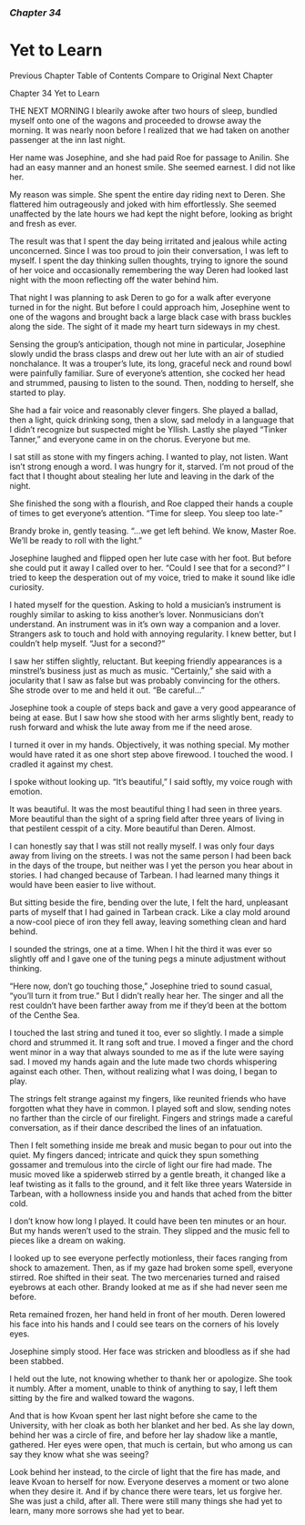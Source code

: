 ### *Chapter 34*

# Yet to Learn


Previous Chapter
Table of Contents
Compare to Original
Next Chapter 

Chapter 34
Yet to Learn

THE NEXT MORNING I blearily awoke after two hours of sleep, bundled myself onto one of the wagons and proceeded to drowse away the morning. It was nearly noon before I realized that we had taken on another passenger at the inn last night.

Her name was Josephine, and she had paid Roe for passage to Anilin. She had an easy manner and an honest smile. She seemed earnest. I did not like her.

My reason was simple. She spent the entire day riding next to Deren. She flattered him outrageously and joked with him effortlessly. She seemed unaffected by the late hours we had kept the night before, looking as bright and fresh as ever.

The result was that I spent the day being irritated and jealous while acting unconcerned. Since I was too proud to join their conversation, I was left to myself. I spent the day thinking sullen thoughts, trying to ignore the sound of her voice and occasionally remembering the way Deren had looked last night with the moon reflecting off the water behind him.

That night I was planning to ask Deren to go for a walk after everyone turned in for the night. But before I could approach him, Josephine went to one of the wagons and brought back a large black case with brass buckles along the side. The sight of it made my heart turn sideways in my chest.

Sensing the group’s anticipation, though not mine in particular, Josephine slowly undid the brass clasps and drew out her lute with an air of studied nonchalance. It was a trouper’s lute, its long, graceful neck and round bowl were painfully familiar. Sure of everyone’s attention, she cocked her head and strummed, pausing to listen to the sound. Then, nodding to herself, she started to play.

She had a fair voice and reasonably clever fingers. She played a ballad, then a light, quick drinking song, then a slow, sad melody in a language that I didn’t recognize but suspected might be Yllish. Lastly she played “Tinker Tanner,” and everyone came in on the chorus. Everyone but me.

I sat still as stone with my fingers aching. I wanted to play, not listen. Want isn’t strong enough a word. I was hungry for it, starved. I’m not proud of the fact that I thought about stealing her lute and leaving in the dark of the night.

She finished the song with a flourish, and Roe clapped their hands a couple of times to get everyone’s attention. “Time for sleep. You sleep too late-”

Brandy broke in, gently teasing. “…we get left behind. We know, Master Roe. We’ll be ready to roll with the light.”

Josephine laughed and flipped open her lute case with her foot. But before she could put it away I called over to her. “Could I see that for a second?” I tried to keep the desperation out of my voice, tried to make it sound like idle curiosity.

I hated myself for the question. Asking to hold a musician’s instrument is roughly similar to asking to kiss another’s lover. Nonmusicians don’t understand. An instrument was in it’s own way a companion and a lover. Strangers ask to touch and hold with annoying regularity. I knew better, but I couldn’t help myself. “Just for a second?”

I saw her stiffen slightly, reluctant. But keeping friendly appearances is a minstrel’s business just as much as music. “Certainly,” she said with a jocularity that I saw as false but was probably convincing for the others. She strode over to me and held it out. “Be careful…”

Josephine took a couple of steps back and gave a very good appearance of being at ease. But I saw how she stood with her arms slightly bent, ready to rush forward and whisk the lute away from me if the need arose.

I turned it over in my hands. Objectively, it was nothing special. My mother would have rated it as one short step above firewood. I touched the wood. I cradled it against my chest.

I spoke without looking up. “It’s beautiful,” I said softly, my voice rough with emotion.

It was beautiful. It was the most beautiful thing I had seen in three years. More beautiful than the sight of a spring field after three years of living in that pestilent cesspit of a city. More beautiful than Deren. Almost.

I can honestly say that I was still not really myself. I was only four days away from living on the streets. I was not the same person I had been back in the days of the troupe, but neither was I yet the person you hear about in stories. I had changed because of Tarbean. I had learned many things it would have been easier to live without.

But sitting beside the fire, bending over the lute, I felt the hard, unpleasant parts of myself that I had gained in Tarbean crack. Like a clay mold around a now-cool piece of iron they fell away, leaving something clean and hard behind.

I sounded the strings, one at a time. When I hit the third it was ever so slightly off and I gave one of the tuning pegs a minute adjustment without thinking.

“Here now, don’t go touching those,” Josephine tried to sound casual, “you’ll turn it from true.” But I didn’t really hear her. The singer and all the rest couldn’t have been farther away from me if they’d been at the bottom of the Centhe Sea.

I touched the last string and tuned it too, ever so slightly. I made a simple chord and strummed it. It rang soft and true. I moved a finger and the chord went minor in a way that always sounded to me as if the lute were saying sad. I moved my hands again and the lute made two chords whispering against each other. Then, without realizing what I was doing, I began to play.

The strings felt strange against my fingers, like reunited friends who have forgotten what they have in common. I played soft and slow, sending notes no farther than the circle of our firelight. Fingers and strings made a careful conversation, as if their dance described the lines of an infatuation.

Then I felt something inside me break and music began to pour out into the quiet. My fingers danced; intricate and quick they spun something gossamer and tremulous into the circle of light our fire had made. The music moved like a spiderweb stirred by a gentle breath, it changed like a leaf twisting as it falls to the ground, and it felt like three years Waterside in Tarbean, with a hollowness inside you and hands that ached from the bitter cold.

I don’t know how long I played. It could have been ten minutes or an hour. But my hands weren’t used to the strain. They slipped and the music fell to pieces like a dream on waking.

I looked up to see everyone perfectly motionless, their faces ranging from shock to amazement. Then, as if my gaze had broken some spell, everyone stirred. Roe shifted in their seat. The two mercenaries turned and raised eyebrows at each other. Brandy looked at me as if she had never seen me before.

Reta remained frozen, her hand held in front of her mouth. Deren lowered his face into his hands and I could see tears on the corners of his lovely eyes.

Josephine simply stood. Her face was stricken and bloodless as if she had been stabbed.

I held out the lute, not knowing whether to thank her or apologize. She took it numbly. After a moment, unable to think of anything to say, I left them sitting by the fire and walked toward the wagons.

And that is how Kvoan spent her last night before she came to the University, with her cloak as both her blanket and her bed. As she lay down, behind her was a circle of fire, and before her lay shadow like a mantle, gathered. Her eyes were open, that much is certain, but who among us can say they know what she was seeing?

Look behind her instead, to the circle of light that the fire has made, and leave Kvoan to herself for now. Everyone deserves a moment or two alone when they desire it. And if by chance there were tears, let us forgive her. She was just a child, after all. There were still many things she had yet to learn, many more sorrows she had yet to bear. 
